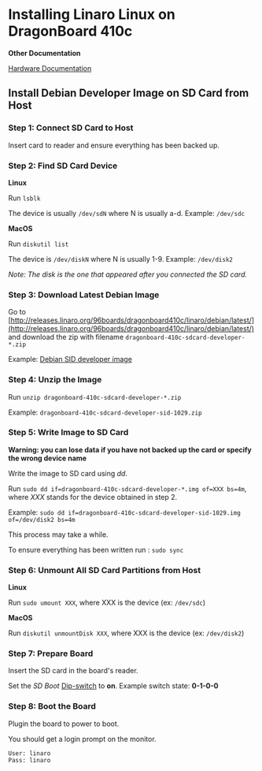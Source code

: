 # Installing Linaro Linux on DragonBoard 410c

**Other Documentation**

[Hardware Documentation](https://www.96boards.org/documentation/consumer/dragonboard/dragonboard410c/hardware-docs/index.html)

## Install Debian Developer Image on SD Card from Host

### Step 1: Connect SD Card to Host

Insert card to reader and ensure everything has been backed up.

### Step 2: Find SD Card Device

**Linux**

Run `lsblk`

The device is usually `/dev/sdN` where N is usually a-d. Example: `/dev/sdc`

**MacOS**

Run `diskutil list`

The device is `/dev/diskN` where N is usually 1-9. Example: `/dev/disk2`

_Note: The disk is the one that appeared after you connected the SD card._

### Step 3: Download Latest Debian Image

Go to [http://releases.linaro.org/96boards/dragonboard410c/linaro/debian/latest/](http://releases.linaro.org/96boards/dragonboard410c/linaro/debian/latest/) and download the zip with filename `dragonboard-410c-sdcard-developer-*.zip` 

Example: [Debian SID developer image](http://releases.linaro.org/96boards/dragonboard410c/linaro/debian/21.03/dragonboard-410c-sdcard-developer-sid-1029.zip)

### Step 4: Unzip the Image

Run `unzip dragonboard-410c-sdcard-developer-*.zip`

Example: `dragonboard-410c-sdcard-developer-sid-1029.zip`

### Step 5: Write Image to SD Card

**Warning: you can lose data if you have not backed up the card or specify the wrong device name** 

Write the image to SD card using _dd_.

Run `sudo dd if=dragonboard-410c-sdcard-developer-*.img of=XXX bs=4m`, where _XXX_ stands for the device obtained in step 2.

Example: `sudo dd if=dragonboard-410c-sdcard-developer-sid-1029.img of=/dev/disk2 bs=4m`

This process may take a while.

To ensure everything has been written run : `sudo sync`


### Step 6: Unmount All SD Card Partitions from Host

**Linux**

Run `sudo umount XXX`, where XXX is the device (ex: `/dev/sdc`)


**MacOS**

Run `diskutil unmountDisk XXX`, where XXX is the device (ex: `/dev/disk2`)


### Step 7: Prepare Board

Insert the SD card in the board's reader.

Set the *SD Boot* [Dip-switch](https://www.96boards.org/documentation/consumer/dragonboard/dragonboard410c/hardware-docs/hardware-user-manual.md.html#dip-switch) to **on**. Example switch state: __0-1-0-0__


### Step 8: Boot the Board

Plugin the board to power to boot.

You should get a login prompt on the monitor. 

```
User: linaro
Pass: linaro
```
